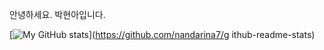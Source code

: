 안녕하세요.
박현아입니다.

[![My GitHub stats](https://githubreadmestats.vercel.app/api?username=nandarina7)](https://github.com/nandarina7/g
ithub-readme-stats)
